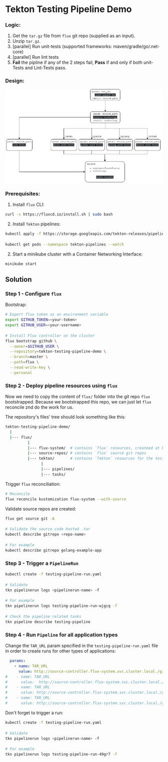 # Tekton Testing Pipeline Demo

### Logic:
1. Get the `tar.gz` file from `flux` git repo (supplied as an input).
2. Unzip `tar.gz`.
3. [parallel] Run unit-tests (supported frameworks: maven/gradle/go/.net-core)
4. [parallel] Run lint tests
5. **Fail** the pipline if any of the 2 steps fail, **Pass** if and only if both unit-Tests and Lint-Tests pass.

### Design:
![](design.png)

### Prerequisites:
1. Install `flux` CLI:
```bash
curl -s https://fluxcd.io/install.sh | sudo bash 
```
2. Install `Tekton` pipelines:
```bash
kubectl apply -f https://storage.googleapis.com/tekton-releases/pipeline/latest/release.yaml

kubectl get pods --namespace tekton-pipelines --watch
```
2. Start a minikube cluster with a Container Networking Interface:
```bash
minikube start 
```

## Solution
### Step 1 - Configure `flux`

Bootstrap:
```bash
# Export flux token as an environment variable
export GITHUB_TOKEN=<your-token>
export GITHUB_USER=<your-username>

# Install Flux controller on the cluster
flux bootstrap github \
  --owner=$GITHUB_USER \
  --repository=tekton-testing-pipeline-demo \
  --branch=master \
  --path=flux \
  --read-write-key \
  --personal
```

### Step 2 - Deploy pipeline resources using `flux`
Now we need to copy the content of `flux/` folder into the git repo `flux` bootstrapped.
Because we bootstrapped this repo, we can just let `flux` reconcile znd do the work for us.

The repository's files' tree should look something like this:
```bash
tekton-testing-pipeline-demo/
  |
  |--- flux/
          |
          |--- flux-system/  # contains `flux` resources, createed at bootstrap.
          |--- source-repos/ # contains `flux` source git repos
          |--- tekton/       # contains `Tekton` resources for the testing pipeline
                |
                |--- pipelines/
                |--- tasks/
```
Trigger `flux` reconciliation:
```bash
# Reconcile
flux reconcile kustomization flux-system --with-source
```

Validate source repos are created:
```bash
flux get source git -A

# Validate the source code hosted .tar 
kubectl describe gitrepo <repo-name>

# For example
kubectl describe gitrepo golang-example-app
```

### Step 3 - Trigger a `PipelineRun`
```bash
kubectl create -f testing-pipeline-run.yaml

# Validate
tkn pipelinerun logs <pipelinerun-name> -f

# For example
tkn pipelinerun logs testing-pipeline-run-wjgcq -f

# Check the pipeline related tasks
tkn pipeline describe testing-pipeline
```

### Step 4 - Run `Pipeline` for all application types
Change the `TAR_URL` param specified in the `testing-pipeline-run.yaml` file in order to create runs for other types of applications:
```yaml
  params:
    - name: TAR_URL
      value: http://source-controller.flux-system.svc.cluster.local./gitrepository/default/maven-example-app/latest.tar.gz
#    - name: TAR_URL
#      value:  http://source-controller.flux-system.svc.cluster.local./gitrepository/default/gradle-example-app/latest.tar.gz
#    - name: TAR_URL
#      value: http://source-controller.flux-system.svc.cluster.local./gitrepository/default/golang-example-app/latest.tar.gz
#    - name: TAR_URL
#      value: http://source-controller.flux-system.svc.cluster.local./gitrepository/default/dotnet-example-app/latest.tar.gz
```
Don't forget to trigger a run:
```bash
kubectl create -f testing-pipeline-run.yaml

# Validate
tkn pipelinerun logs <pipelinerun-name> -f

# For example
tkn pipelinerun logs testing-pipeline-run-49gr7 -f
```